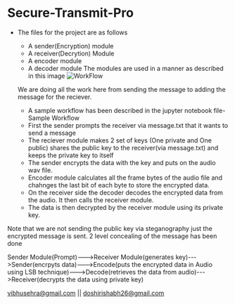 # Secure-Transmit-Pro
- The files for the project are as follows 
   - A sender(Encryption) module
   - A receiver(Decrytion) Module
   - A encoder module
   - A decoder module
  The modules are used in a manner as described in this image
  ![WorkFlow](https://www.eetindia.co.in/wp-content/uploads/sites/4/2020/04/Data_over_sound_fig1_end_to_end_1800x1025.jpg)
  
  We are doing all the work here from sending the message to adding the message for the reciever.
  - A sample workflow has been described in the jupyter notebook file- Sample Workflow
  - First the sender prompts the receiver via message.txt that it wants to send a message
  - The reciever module makes 2 set of keys (One private and One public) shares the public key to the receiver(via message.txt) and keeps the private key to itself
  - The sender encrypts the data with the key and puts on the audio wav file.
  - Encoder module calculates all the frame bytes of the audio file and chahnges the last bit of each byte to store the encrypted data.
  - On the receiver side the decoder decodes the encrypted data from the audio. It then calls the receiver module.
  - The data is then decrypted by the receiver module using its private key.
  
 Note that we are not sending the public key via steganography just the encrypted message is sent.
 2 level concealing of the message has been done
  
 Sender Module(Prompt)--->Receiver Module(generates key)--->Sender(encrpyts data)--->Encode(puts the encrypted data in Audio using LSB technique)--->Decode(retrieves the data from audio)--->Receiver(decrypts the data using private key)
 

vibhusehra@gmail.com || doshirishabh26@gmail.com
